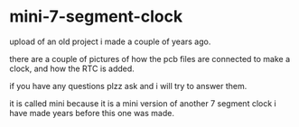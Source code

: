 # mini-7-segment-clock
upload of an old project i made a couple of years ago. 

there are a couple of pictures of how the pcb files are connected to make a clock, and how the RTC is added. 

if you have any questions plzz ask and i will try to answer them. 

it is called mini because it is a mini version of another 7 segment clock i have made years before this one was made. 